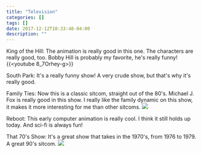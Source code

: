 ```yaml
---
title: "Television"
categories: []
tags: []
date: 2017-12-12T10:33:48-04:00
description: ""
---
```


King of the Hill: 
The animation is really good in this one. The characters are really good, too. Bobby Hill is probably my favorite,
he's really funny!
{{<youtube 8_7Orhey-g>}}

South Park:
It's a really funny show! A very crude show, but that's why it's really good.
 
Family Ties:
Now this is a classic sitcom, straight out of the 80's. Michael J. Fox is really good in this show. 
I really like the family dynamic on this show, it makes it more interesting for me than other sitcoms.
![](https://s18.postimg.org/s7vt6t0e1/giphy_3.gif)

Reboot:
This early computer animation is really cool. I think it still holds up today. And sci-fi is always fun!

That 70's Show:
It's a great show that takes in the 1970's, from 1976 to 1979. A great 90's sitcom.
![](https://s18.postimg.org/o6eq192zd/giphy.gif)